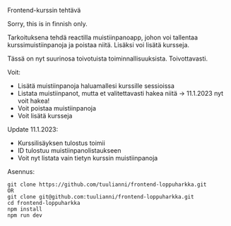 Frontend-kurssin tehtävä

Sorry, this is in finnish only.

Tarkoituksena tehdä reactilla muistiinpanoapp, johon voi tallentaa kurssimuistiinpanoja ja poistaa niitä. Lisäksi voi lisätä kursseja.

Tässä on nyt suurinosa toivotuista toiminnallisuuksista. Toivottavasti.

Voit:
- Lisätä muistiinpanoja haluamallesi kurssille sessioissa
- Listata muistiinpanot, mutta et valitettavasti hakea niitä -> 11.1.2023 nyt voit hakea!
- Voit poistaa muistiinpanoja
- Voit lisätä kursseja

Update 11.1.2023:
- Kurssilisäyksen tulostus toimii
- ID tulostuu muistiinpanolistaukseen
- Voit nyt listata vain tietyn kurssin muistiinpanoja

Asennus:

```
git clone https://github.com/tuulianni/frontend-loppuharkka.git
OR
git clone git@github.com:tuulianni/frontend-loppuharkka.git
cd frontend-loppuharkka
npm install
npm run dev
```





